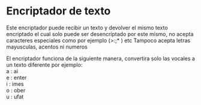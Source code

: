 
# Encriptador de texto

Este encriptador puede recibir un texto y devolver el mismo texto encriptado el cual solo puede ser desencriptado por este mismo, no acepta caracteres especiales como por ejemplo (>:;* ) etc 
Tampoco acepta letras mayusculas, acentos ni numeros</br>

El encriptador funciona de la siguiente manera, convertira solo las vocales a un texto diferente por ejemplo:</br>
a : ai</br>
e : enter</br>
i : imes</br>
o : ober </br>
u : ufat</br>



